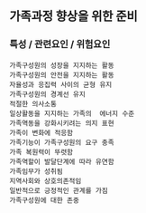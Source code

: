 ## 가족과정 향상을 위한 준비



### 특성 / 관련요인 / 위험요인

>   

    가족구성원의 성장을 지지하는 활동
    가족구성원의 안전을 지지하는 활동
    자율성과 응집력 사이의 균형 유지
    가족구성원의 경계선 유지
    적절한 의사소통
    일상활동을 지지하는 가족의  에너지 수준
    가족역동을 강화시키려는 의지 표현
    가족이 변화에 적응함
    가족기능이 가족구성원의 요구 충족
    가족 복원력이 뚜렷함
    가족역할이 발달단계에 따라 유연함
    가족임무가 성취됨
    지역사회와 상호의존적임
    일반적으로 긍정적인 관계를 가짐
    가족구성원에 대한 존중
